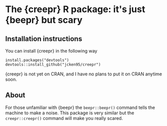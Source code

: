 # The {creepr} R package: it's just {beepr} but scary

## Installation instructions

You can install {creepr} in the following way

```
install.packages("devtools")
devtools::install_github("jcken95/creepr")
```

{creepr} is not yet on CRAN, and I have no plans to put it on CRAN anytime soon. 

## About

For those unfamiliar with {beepr} the `beepr::beepr()` command tells the machine to make a noise. This package is very similar but the `creepr::creepr()` command will make you really scared.
